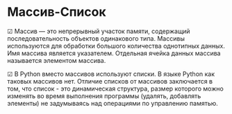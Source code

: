 # Массив-Список

☑ Массив — это непрерывный участок памяти, содержащий последовательность объектов одинакового типа.
Массивы используются для обработки большого количества однотипных данных. Имя массива является указателем. Отдельная ячейка данных массива называется элементом массива.

☑ В Python вместо массивов используют списки. В языке Python как таковых массивов нет. Отличие списков от массивов заключается в том, что список - это динамическая структура, размер которого можно изменять во время выполнения программы (удалять, добавлять элементы) не задумываясь над операциями по управлению памятью.
